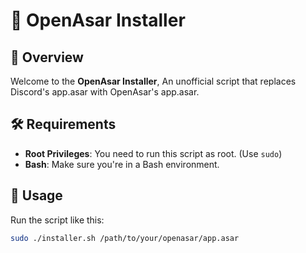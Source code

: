 # 🎉 OpenAsar Installer

## 🚀 Overview

Welcome to the **OpenAsar Installer**, An unofficial script that replaces Discord's app.asar with OpenAsar's app.asar.

## 🛠️ Requirements

- **Root Privileges**: You need to run this script as root. (Use `sudo`)
- **Bash**: Make sure you're in a Bash environment.

## 📜 Usage

Run the script like this:

```bash
sudo ./installer.sh /path/to/your/openasar/app.asar
